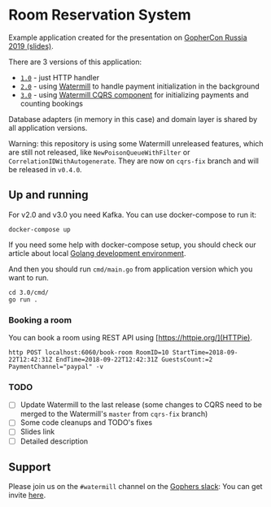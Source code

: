 # Room Reservation System

Example application created for the presentation on [GopherCon Russia 2019 (slides)](https://speakerdeck.com/roblaszczak/event-driven-application-made-easy-with-watermill).

There are 3 versions of this application:

- [`1.0`](1.0/cmd/) - just HTTP handler
- [`2.0`](2.0/cmd/) - using [Watermill](https://watermill.io/) to handle payment initialization in the background
- [`3.0`](3.0/) - using [Watermill CQRS component](https://watermill.io/docs/cqrs/) for initializing payments and counting bookings

Database adapters (in memory in this case) and domain layer is shared by all application versions.

Warning: this repository is using some Watermill unreleased features, which are still not released, like `NewPoisonQueueWithFilter` or `CorrelationIDWithAutogenerate`. They are now on `cqrs-fix` branch and will be released in `v0.4.0`.

## Up and running

For v2.0 and v3.0 you need Kafka. You can use docker-compose to run it:

    docker-compose up

If you need some help with docker-compose setup, you should check our article about local [Golang development environment](https://threedots.tech/post/go-docker-dev-environment-with-go-modules-and-live-code-reloading/).

And then you should run `cmd/main.go` from application version which you want to run.

    cd 3.0/cmd/
    go run .

### Booking a room

You can book a room using REST API using [https://httpie.org/](HTTPie).

    http POST localhost:6060/book-room RoomID=10 StartTime=2018-09-22T12:42:31Z EndTime=2018-09-22T12:42:31Z GuestsCount:=2 PaymentChannel="paypal" -v

### TODO

- [ ] Update Watermill to the last release (some changes to CQRS need to be merged to the Watermill's `master` from `cqrs-fix` branch)
- [ ] Some code cleanups and TODO's fixes
- [ ] Slides link
- [ ] Detailed description

## Support

Please join us on the `#watermill` channel on the [Gophers slack](https://gophers.slack.com/): You can get invite [here](https://gophersinvite.herokuapp.com/).

